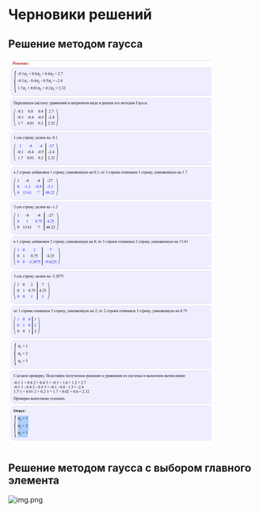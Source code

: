 # Черновики решений

## Решение методом гаусса

![img.png](img.png)


## Решение методом гаусса с выбором главного элемента

![img.png](img-2.png)

